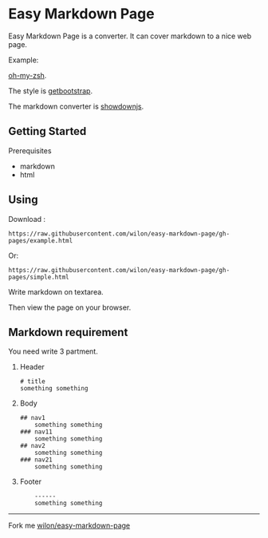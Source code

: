 # Easy Markdown Page

Easy Markdown Page is a converter. It can cover markdown to a nice web page.

Example:

  [oh-my-zsh](https://wilon.github.io/easy-markdown-page/oh-my-zsh.html).

The style is [getbootstrap](http://getbootstrap.com/getting-started/).

The markdown converter is [showdownjs](https://github.com/showdownjs/showdown).


## Getting Started

Prerequisites

* markdown
* html

## Using

Download :
```
https://raw.githubusercontent.com/wilon/easy-markdown-page/gh-pages/example.html
```
Or:
```
https://raw.githubusercontent.com/wilon/easy-markdown-page/gh-pages/simple.html
```

Write markdown on textarea.

Then view the page on your browser.

## Markdown requirement

You need write 3 partment.

1. Header

    ```
    # title
    something something
    ```

2. Body


    ```
    ## nav1
        something something
    ### nav11
        something something
    ## nav2
        something something
    ### nav21
        something something
    ```

3. Footer

    ```
        ------
        something something
    ```

------
Fork me <a href="https://github.com/wilon/easy-markdown-page" target="_blank">wilon/easy-markdown-page</a>